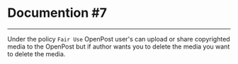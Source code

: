 # Documention #7
---
Under the policy `Fair Use` OpenPost user's can upload or share copyrighted media to the OpenPost but if author wants you to delete the media you want to delete the media.
